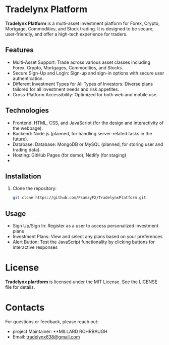 # Tradelynx Platform

**Tradelynx Platform** is a multi-asset investment platform for Forex, Crypto, Mortgage, Commodities, and Stock trading. It is designed to be secure, user-friendly, and offer a high-tech experience for traders.

## Features
- Multi-Asset Support: Trade across various asset classes including Forex, Crypto, Mortgages, Commodities, and Stocks.
- Secure Sign-Up and Login: Sign-up and sign-in options with secure user authentication.
- Different Investment Types for All Types of Investors: Diverse plans tailored for all investment needs and risk appetites.
- Cross-Platform Accessibility: Optimized for both web and mobile use.

## Technologies
- Frontend: HTML, CSS, and JavaScript (for the design and interactivity of the webpage).
- Backend: Node.js (planned, for handling server-related tasks in the future).
- Database: Database: MongoDB or MySQL (planned, for storing user and trading data).
- Hosting: GitHub Pages (for demo), Netlify (for staging)
- 
## Installation
1. Clone the repository:
   ```bash
   git clone https://github.com/PsamzyFX/TradelynxPlatform.git
## Usage
- Sign Up/Sign In: Register as a user to access personalized investment plans
- Investment Plans: View and select any plans based on your preferences
- Alert Button: Test the JavaScript functionality by clicking buttons for interactive responses

# License
**Tradelynx plartform** is licensed under the MIT License. See the LICENSE file for details.

# Contacts
For questions or feedback, please reach out:
  - project Maintainer: **MILLARD ROHRBAUGH
  - Email: tradelynx638@gmail.com
